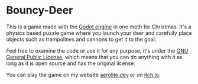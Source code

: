# Bouncy-Deer

This is a game made with the [Godot engine](https://godotengine.org/) in one moth for Christmas.
It's a physics based puzzle game where you launch your deer and carefully place objects such as trampolines and cannons to get it to the goal.

Feel free to examine the code or use it for any purpose, it's under the [GNU General Public License](https://en.wikipedia.org/wiki/GNU_General_Public_License), which means that you can do anything with it as long as it is open source and has the original license.

You can play the game on my website [aerolite.dev](https://aerolite.dev/en/games/bouncy-deer) or on [itch.io](https://milanvarady.itch.io/bouncy-deer).

